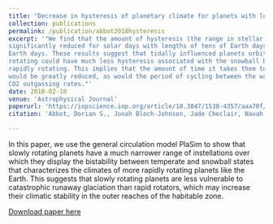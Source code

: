 ```yaml
---
title: "Decrease in hysteresis of planetary climate for planets with long solar days"
collection: publications
permalink: /publication/abbot2018hysteresis
excerpt: '"We find that the amount of hysteresis (the range in stellar flux for which there is bistability in climate) is
significantly reduced for solar days with lengths of tens of Earth days, and disappears for solar days of hundreds of
Earth days. These results suggest that tidally influenced planets orbiting M and K stars that are not synchronously
rotating could have much less hysteresis associated with the snowball bifurcations than they would if they were
rapidly rotating. This implies that the amount of time it takes them to escape a snowball state via CO2 outgassing
would be greatly reduced, as would the period of cycling between the warm and snowball state if they have low
CO2 outgassing rates."'
date: 2018-02-10
venue: 'Astrophysical Journal'
paperurl: 'https://iopscience.iop.org/article/10.3847/1538-4357/aaa70f/meta'
citation: 'Abbot, Dorian S., Jonah Bloch-Johnson, Jade Checlair, Navah X. Farahat, <b>R. J. Graham</b>, David Plotkin, Predrag Popovic, and and Francisco Spaulding-Astudillo. &quot;Decrease in Hysteresis of Planetary Climate for Planets with Long Solar Days&quot; <i>The Astrophysical Journal</i> 854, no. 1 (2018): 3. https://doi.org/10.3847/1538-4357/aaa70f.'

---
```

In this paper, we use the general circulation model PlaSim to show that slowly rotating planets have a much narrower range of instellations over which they display the bistability between temperate and snowball states that characterizes the climates of more rapidly rotating planets like the Earth. This suggests that slowly rotating planets are less vulnerable to catastrophic runaway glaciation than rapid rotators, which may increase their climatic stability in the outer reaches of the habitable zone.

[Download paper here](http://arejaygraham.github.io/files/abbot2018hysteresis.pdf)

